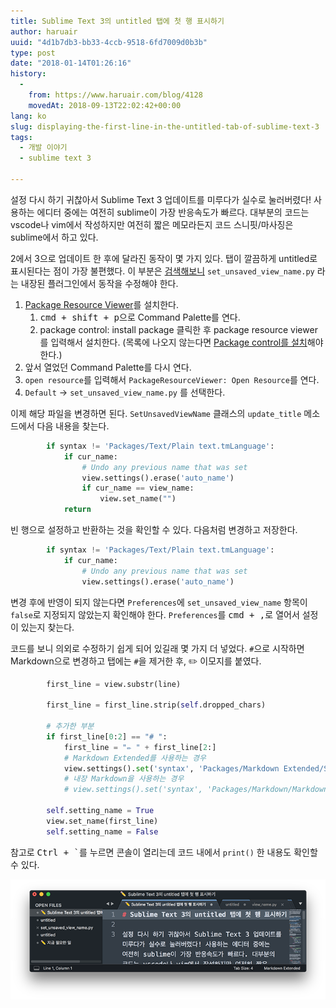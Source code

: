```yaml
---
title: Sublime Text 3의 untitled 탭에 첫 행 표시하기
author: haruair
uuid: "4d1b7db3-bb33-4ccb-9518-6fd7009d0b3b"
type: post
date: "2018-01-14T01:26:16"
history:
  - 
    from: https://www.haruair.com/blog/4128
    movedAt: 2018-09-13T22:02:42+00:00
lang: ko
slug: displaying-the-first-line-in-the-untitled-tab-of-sublime-text-3
tags:
  - 개발 이야기
  - sublime text 3

---
```

설정 다시 하기 귀찮아서 Sublime Text 3 업데이트를 미루다가 실수로 눌러버렸다! 사용하는 에디터 중에는 여전히 sublime이 가장 반응속도가 빠르다. 대부분의 코드는 vscode나 vim에서 작성하지만 여전히 짧은 메모라든지 코드 스니핏/마사징은 sublime에서 하고 있다.

2에서 3으로 업데이트 한 후에 달라진 동작이 몇 가지 있다. 탭이 깔끔하게 untitled로 표시된다는 점이 가장 불편했다. 이 부분은 [검색해보니][1] `set_unsaved_view_name.py` 라는 내장된 플러그인에서 동작을 수정해야 한다.

  1. [Package Resource Viewer][2]를 설치한다. 
      1. <kbd>cmd + shift + p</kbd>으로 Command Palette를 연다.
      2. package control: install package 클릭한 후 package resource viewer를 입력해서 설치한다. (목록에 나오지 않는다면 [Package control를 설치][3]해야 한다.)
  2. 앞서 열었던 Command Palette를 다시 연다.
  3. `open resource`를 입력해서 `PackageResourceViewer: Open Resource`를 연다.
  4. `Default` -> `set_unsaved_view_name.py` 를 선택한다.

이제 해당 파일을 변경하면 된다. `SetUnsavedViewName` 클래스의 `update_title` 메소드에서 다음 내용을 찾는다.

```python
        if syntax != 'Packages/Text/Plain text.tmLanguage':
            if cur_name:
                # Undo any previous name that was set
                view.settings().erase('auto_name')
                if cur_name == view_name:
                    view.set_name("")
            return
```

빈 행으로 설정하고 반환하는 것을 확인할 수 있다. 다음처럼 변경하고 저장한다.

```python
        if syntax != 'Packages/Text/Plain text.tmLanguage':
            if cur_name:
                # Undo any previous name that was set
                view.settings().erase('auto_name')
```

변경 후에 반영이 되지 않는다면 `Preferences`에 `set_unsaved_view_name` 항목이 `false`로 지정되지 않았는지 확인해야 한다. `Preferences`를 <kbd>cmd + ,</kbd>로 열어서 설정이 있는지 찾는다.

코드를 보니 의외로 수정하기 쉽게 되어 있길래 몇 가지 더 넣었다. `#`으로 시작하면 Markdown으로 변경하고 탭에는 `#`을 제거한 후, ✏️ 이모지를 붙였다.

```python
        first_line = view.substr(line)

        first_line = first_line.strip(self.dropped_chars)

        # 추가한 부분
        if first_line[0:2] == "# ":
            first_line = "✏️ " + first_line[2:]
            # Markdown Extended를 사용하는 경우
            view.settings().set('syntax', 'Packages/Markdown Extended/Syntaxes/Markdown Extended.sublime-syntax')
            # 내장 Markdown을 사용하는 경우
            # view.settings().set('syntax', 'Packages/Markdown/Markdown.sublime-syntax')

        self.setting_name = True
        view.set_name(first_line)
        self.setting_name = False
```

참고로 <kbd>Ctrl + &#96;</kbd>를 누르면 콘솔이 열리는데 코드 내에서 `print()` 한 내용도 확인할 수 있다.

![](untitled-header-removed-1.png)

[1]: https://stackoverflow.com/questions/43781845/how-to-enable-sublime-text-to-take-first-line-as-file-name-while-saving/43782072
[2]: https://packagecontrol.io/packages/PackageResourceViewer
[3]: https://packagecontrol.io/installation
